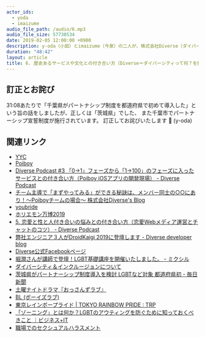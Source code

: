 ```yaml
---
actor_ids:
  - yoda
  - imaizume
audio_file_path: /audio/6.mp3
audio_file_size: 57730534
date: 2019-02-05 12:00:00 +0900
description: y-oda（小田）とimaizume（今泉）の二人が、株式会社Diverse（ダイバース）のマッチングアプリであるYYC（ワイワイシー）や、Diverseにおける多様性を認める文化、ダイバーシティに対するトレンドや疑問について話しました。
duration: "48:42"
layout: article
title: 6. 歴史あるサービスや文化との付き合い方（Diverse＝ダイバーシティって何？を掘り下げてみた）
---
```


## 訂正とお詫び

31:08あたりで「千葉県がパートナシップ制度を都道府県で初めて導入した」という旨の話をしましたが、正しくは「茨城県」でした、 また千葉市でパートナーシップ宣誓制度が施行されています。
訂正してお詫びいたします 🙇
(y-oda)

## 関連リンク

- [YYC](https://www.yyc.co.jp/)
- [Poiboy](https://poiboy.jp/)
- [Diverse Podcast #3 「0→1」フェーズから「1→100」のフェーズに入ったサービスとの付き合い方（Poiboy iOSアプリの開発現場） - Diverse Podcast](https://podcast.diverse-inc.com/episode/3)
- [チーム主導で「まずやってみる」ができる秘訣は、メンバー同士の○○にあり！～Poiboyチームの場合～ 株式会社Diverse's Blog](https://www.wantedly.com/companies/diverse-inc/post_articles/152446)
- [youbride](https://youbride.jp/)
- [ホリエモン万博2019](https://expo.horiemon.com/contents/#D)
- [5. 恋愛と性と人付き合いの悩みとの付き合い方（恋愛Webメディア運営とチャットのコツ） - Diverse Podcast](https://podcast.diverse-inc.com/episode/5)
- [弊社エンジニア３人がDroidKaigi 2019に登壇します - Diverse developer blog](https://developer.diverse-inc.com/entry/2018/11/14/155804)
- [Diverse公式Facebookページ](https://www.facebook.com/Diverse.inc/)
- [堀潤さんが講師で登壇！LGBT基礎講座を開催いたしました。 - ミクシル](https://mixil.mixi.co.jp/company/665)
- [ダイバーシティ＆インクルージョンについて](http://www.gewel.org/d-i/)
- [茨城県がパートナーシップ制度導入を検討 LGBTなど対象 都道府県初 - 毎日新聞](https://mainichi.jp/articles/20190129/k00/00m/040/233000c)
- [土曜ナイトドラマ『おっさんずラブ』](https://www.tv-asahi.co.jp/ossanslove/)
- [BL (ボーイズラブ)](https://ja.wikipedia.org/wiki/%E3%83%9C%E3%83%BC%E3%82%A4%E3%82%BA%E3%83%A9%E3%83%96)
- [東京レインボープライド \| TOKYO RAINBOW PRIDE : TRP](https://tokyorainbowpride.com/)
- [「ゾーニング」とは何か？LGBTのアウティングを防ぐために知っておくべきこと ｜ビジネス\+IT](https://www.sbbit.jp/article/cont1/35619)
- [職場でのセクシュアルハラスメント](https://www.mhlw.go.jp/content/11900000/000333507.pdf)
